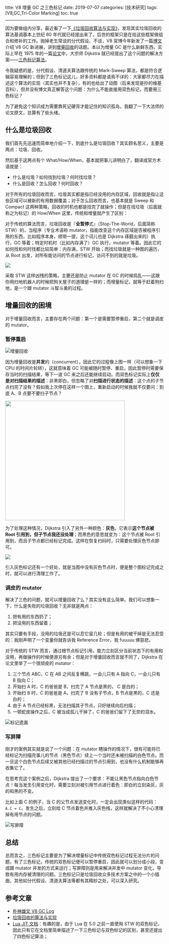 title: V8 增量 GC 之三色标记
date: 2019-07-07
categories: [技术研究]
tags: [V8,GC,Tri-Color Marking]
toc: true

---

因为要做组内分享，最近看了一下[《垃圾回收算法与实现》](https://book.douban.com/subject/26821357/)，发现其实垃圾回收的算法基调基本上世纪 60 年代就已经提出来了，后世的框架只是在给这些框架做组合和修补的工作。抛掉老生常谈的分代假设、不谈，V8 官博今年新发了一篇[博文](https://v8.dev/blog/trash-talk#incremental)介绍 V8 GC 新进展，讲到[增量回收](https://v8.js.cn/blog/concurrent-marking/)的话题。本以为增量 GC 是什么新鲜东西，实际上早在 1975 年的一篇[论文](https://www.cs.utexas.edu/users/EWD/transcriptions/EWD05xx/EWD520.html)中，大宗师 Dijkstra 就已经提出了这个问题的解决方案——[三色标记算法](https://en.wikipedia.org/wiki/Tracing_garbage_collection#Tri-color_marking)。

令我疑惑的是，分代假设、清道夫算法跟传统的 Mark-Sweep 算法，都是符合逻辑容易理解的；但到了三色标记这儿，好多资料都是语焉不详的：大家都尽力在描述这个算法的实现（其实也并不复杂），有的也给出了动图（后来发现是抄的维基百科），但并没有博文真正解答这个问题：为什么不能直接用双色标记，而要用三色标记？

为了避免这个知识成为需要靠死记硬背才能记住的知识孤岛，我翻了一下大法师的论文原文，总算有了些头绪。

## 什么是垃圾回收

我们首先先迅速而简单地介绍一下，到底什么是垃圾回收？其实顾名思义，主要是两点：垃圾、回收。

然后基于这两点有个 What/How/When，基本就把事儿讲明白了，翻译成官方术语就是：

- 什么是垃圾？如何找到垃圾？何时找垃圾？
- 什么是回收？怎么回收？何时回收？

对于所有的垃圾回收而言，垃圾其实都是指已经没用的内存区域，回收就是指让这些区域可以被新的有用数据覆盖；对于怎么回收而言，也基本就是 Sweep 和 Compact 这两种策略，回收的时机也都是找完了就操作；但是在找垃圾（后面就称之为标记）的 How/When 这里，传统和增量就产生了区别：

对于传统的算法而言，垃圾回收是『**全暂停**式』（Stop-The-World，后面简称 STW）的，当程序（专业术语称 mutator，指能改变这个内存区域是否被程序引用的东西，比如程序本身。顺带一提，这个词儿也是 Dijkstra 琢磨出来的）执行，GC 等着；特定时机时（比如内存满了）GC 执行，mutator 等着。因此它的如何找和何时找都比较简单：内存满，STW 开始；而找垃圾就是一种图的遍历，从 Root 出发，对所有能访问的节点进行标记，访问不到的就是垃圾。

![](https://v8.js.cn/_img/concurrent-marking/03.svg)

采取 STW 这样凶残的策略，主要还是防止 mutator 在 GC 的时候捣乱——这跟你用扫地机器人的时候把狗关屋子的道理是一样的；而增量标记，就等于赶着狗扫地，是一个跟 mutator 斗智斗勇的过程。

## 增量回收的困境

对于增量回收而言，主要存在两个问题：第一个是需要暂停重启，第二个就是调皮的 mutator。

### 暂停重启

![增量回收](https://v8.dev/_img/trash-talk/06.svg)

因为增量回收是**并发**的（concurrent），因此它的过程像上图一样（可以想象一下 CPU 的时间片轮转），这就意味着 GC 可能被随时暂停、重启，因此暂停时需要保存当时的扫描结果，等下一波 GC 来之后还能继续启动。而双色标记实际上**仅仅是对扫描结果的描述**：非黑即白，但忽略了对**扫描进行状态的描述**：这个点的子节点扫完了没有？假如我上次停在这样一个图上，重新启动的时候我就不仅要问：到底 A、B 点要不要扫子节点？

<img src="black-white.jpg" width="380" />

为了处理这种情况，Dijkstra 引入了另外一种颜色：**灰色**，它表示**这个节点被 Root 引用到，但子节点我还没处理**；而黑色的意思就变为：这个节点被 Root 引用到，而且子节点都已经标记完成。这样在恢复扫码时，只需要处理灰色节点即可。

![](https://v8.js.cn/_img/concurrent-marking/02.svg)

引入灰色标记还有一个好处，就是当图中没有灰色节点时，便是整个图标记完成之时，就可以进行清理工作了。

### 调皮的 mutator

解决了三色的问题，就可以增量回收了么？其实没有这么简单。我们可以想象一下，什么是失败的垃圾回收？无非就是两点：

1. 把有用的东西扔了；
2. 把没用的东西留着；

其实只要有手段，没用的垃圾还是可以忍它留几轮；但是有用的被干掉是无法忍受的：我刚声明了一个变量你就告诉我 Reference Error，我 fuuuuu 佛慈悲。

对于传统的 STW 而言，通过根节点标记引用，能力立刻区分当前状态下的有用和没用，再做操作的时候便游刃有余；但是对于增量回收而言就不同了，Dijkstra 在论文里举了一个很顽皮的 mutator：

1. 三个节点 ABC，C 在 AB 之间反复横跳，一会儿只有 A 指向 C，一会儿只有 B 指向 C；
2. 开始扫 A 时，C 的爸爸是 B，扫完了 A 节点是黑的， C 是白的；
3. 开始扫 B 时，C 的爸爸是 A，扫完了 B 没有子节点，B 节点是黑的，C 还是白的；
4. 由于 A 节点已经标黑，无法扫描其子节点，只好继续向后扫描；
5. 一顿蛇皮操作之后，C 被当成孤儿干掉了，C 的爸爸们留下了无奈的泪水。

![标记遗漏](marking-miss.jpg)

### 写屏障

刚才的案例其实就是说了一个问题：在 mutator 瞎操作的情况下，很有可能将已经标记为扫描完事儿的节点（黑色节点）续上一个当时还未被扫描的白色节点。而一旦这个白色节点后续又被其他已经扫描过的节点引用到，也没有什么机制能够再收集它了。

在思考完这个案例之后，Dijkstra 提出了一个要求：不能让黑色节点指向白色节点！每当发生引用变化时，需要立刻对被引用节点进行着色：即白的立刻染灰，灰的和黑的不变。

比如上面 C 的例子，当 C 的父节点发送变化时，一定会出现类似这样的代码：`A.C = C`，发生之后，立刻给 C 节点着色并推入灰色栈，这样就解决了不小心清理掉有用节点的问题。

![写屏障](write-barrier.jpg)

## 总结

总而言之，三色标记主要是为了解决增量标记中传统双色标记过程无法分片的问题，有了三色标记，传统的双色标记便可以暂停重启，因此就可以划分成小段，变成跟 mutator 并发的方式来运行；写屏障则是用来解决并发中 mutator 变化，导致有用内存被清理的问题。三色标记只是垃圾回收众多技术方案之中的一个小插曲，其他如分代假设、清道夫算法等都有其精妙之处，可以深入研究。

## 参考文章

- [朴神雄文 V8 GC Log](https://yq.aliyun.com/articles/592878)
- [垃圾回收的算法与实现](https://book.douban.com/subject/26821357/)
- [Lua JIT 文档](http://wiki.luajit.org/New-Garbage-Collector)：有趣的是，由于 Lua 在 5.0 之前一直使用 STW 的双色标记，因此只有它在文档里简单描述了一下三色标记与双色标记的区别，甚至还提出了四色标记算法；
